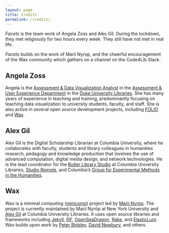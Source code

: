 ```yaml
---
layout: page
title: Credits
permalink: /credits/
---
```


*Facets* is the team work of Angela Zoss and Alex Gil. During the lockdown, they met religiously for two hours every week. They still have not met in real life. 

*Facets* builds on the work of Marii Nyrop, and the cheerful encouragement of the Wax community which gathers on a channel on the Code4Lib Slack.

## Angela Zoss

Angela is the [Assessment &amp; Data Visualization Analyst](https://library.duke.edu/about/directory/staff/angela.zoss) in the 
[Assessment &amp; User Experience Department](https://library.duke.edu/about/depts/assessment-user-experience) in the 
[Duke University Libraries](https://library.duke.edu/). She has many years of experience
in teaching and training, predominantly focusing on teaching data visualization to
university students, faculty, and staff. She is also active in several open
source development projects, including [FOLIO](https://github.com/folio-org/) and
[Wax](https://github.com/minicomp/wax).

## Alex Gil

Alex Gil is the Digital Scholarship Librarian at Columbia University, where he collaborates with faculty, students and library colleagues in humanities research, pedagogy and knowledge production that involves the use of advanced computation, digital media design, and network technologies. He is the lead coordinator for the [Butler Library Studio](https://studio.cul.columbia.edu/) at Columbia University Libraries, [Studio Remote](https://www.twitch.tv/culstudio), and Columbia’s [Group for Experimental Methods in the Humanities](http://xpmethod.columbia.edu/).

## Wax 

Wax is a minimal computing ([minicomp](https://github.com/minicomp)) project led by [Marii Nyröp](http://marii.info/). The project is currently maintained by Marii Nyröp at New York University and [Alex Gil](https://github.com/elotroalex) at Columbia University Libraries. It uses open source libraries and frameworks including [Jekyll](https://jekyllrb.com), [IIIF](http://iiif.io), [OpenSeaDragon](https://openseadragon.github.io/), [Rake](https://ruby.github.io/rake/), and [ElasticLunr](http://elasticlunr.com/). Wax builds upon work by [Peter Binkley](https://github.com/pbinkley), [David Newbury](https://github.com/workergnome), and others.

